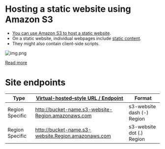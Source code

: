 # Hosting a static website using Amazon S3
- [You can use Amazon S3 to host a static website](https://docs.aws.amazon.com/AmazonS3/latest/userguide/WebsiteHosting.html). 
- On a static website, individual webpages include [static content](../../../1_HLDDesignComponents/0_SystemGlossaries/CDNs/StaticContentWithCDN.md). 
- They might also contain client-side scripts.

![img.png](https://d2908q01vomqb2.cloudfront.net/cb4e5208b4cd87268b208e49452ed6e89a68e0b8/2017/11/06/1-1024x576.png)

[Read more](../../../3_HLDDesignProblemsUC/AWSWebsiteSiteUsingCloudFront&S3.md)

# Site endpoints

| Type            | [Virtual-hosted–style URL / Endpoint](https://docs.aws.amazon.com/AmazonS3/latest/userguide/VirtualHosting.html) | Format                     |
|-----------------|------------------------------------------------------------------------------------------------------------------|----------------------------|
| Region Specific | http://bucket-name.s3-website-Region.amazonaws.com                                                               | s3-website dash (-) Region |
| Region Specific | http://bucket-name.s3-website.Region.amazonaws.com                                                               | s3-website dot (.) Region  |

